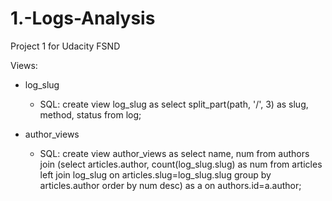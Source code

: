 # 1.-Logs-Analysis
Project 1 for Udacity FSND

Views:
- log_slug
  - SQL: create view log_slug as select split_part(path, '/', 3) as slug, method, status from log;
  
- author_views
  - SQL: create view author_views as select name, num from authors join (select articles.author, count(log_slug.slug) as num from articles left join log_slug on articles.slug=log_slug.slug group by articles.author order by num desc) as a on authors.id=a.author;
